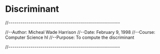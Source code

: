 # Discriminant
//--------------------------------------------------------

//--Author: Micheal Wade Harrison
//--Date: February 9, 1998
//--Course: Computer Science hI
//--Purpose: To compute the discriminant

//--------------------------------------------------------
